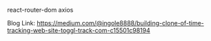 react-router-dom
axios

Blog Link: https://medium.com/@ingole8888/building-clone-of-time-tracking-web-site-toggl-track-com-c15501c98194